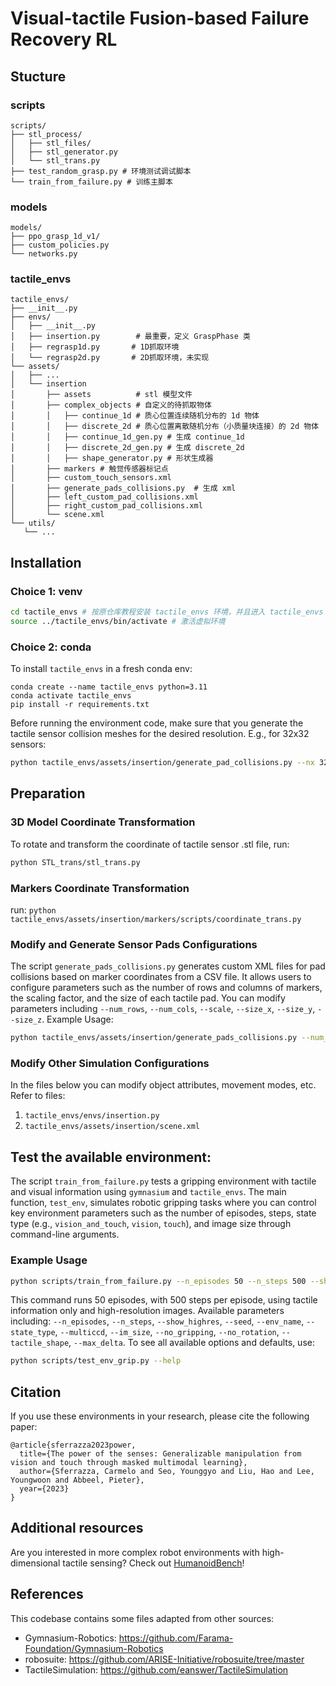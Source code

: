 # Visual-tactile Fusion-based Failure Recovery RL
## Stucture
### scripts
``` text
scripts/
├── stl_process/
│   ├── stl_files/
│   ├── stl_generator.py
│   └── stl_trans.py
├── test_random_grasp.py # 环境测试调试脚本
└── train_from_failure.py # 训练主脚本
```

### models
``` text
models/
├── ppo_grasp_1d_v1/
├── custom_policies.py
└── networks.py
```
### tactile_envs
``` text
tactile_envs/
├── __init__.py
├── envs/
│   ├── __init__.py
│   ├── insertion.py        # 最重要，定义 GraspPhase 类
│   ├── regrasp1d.py       # 1D抓取环境
│   └── regrasp2d.py       # 2D抓取环境，未实现
└── assets/
│   ├── ...
│   └── insertion
│       ├── assets          # stl 模型文件
│       ├── complex_objects # 自定义的待抓取物体
│       │   ├── continue_1d # 质心位置连续随机分布的 1d 物体
│       │   ├── discrete_2d # 质心位置离散随机分布（小质量块连接）的 2d 物体
│       │   ├── continue_1d_gen.py # 生成 continue_1d
│       │   ├── discrete_2d_gen.py # 生成 discrete_2d
│       │   ├── shape_generator.py # 形状生成器
│       ├── markers # 触觉传感器标记点
│       ├── custom_touch_sensors.xml 
│       ├── generate_pads_collisions.py  # 生成 xml
│       ├── left_custom_pad_collisions.xml
│       ├── right_custom_pad_collisions.xml
│       └── scene.xml 
└── utils/
   └── ...
```

## Installation
### Choice 1: venv
```bash
cd tactile_envs # 按原仓库教程安装 tactile_envs 环境，并且进入 tactile_envs 文件夹工作区
source ../tactile_envs/bin/activate # 激活虚拟环境
``` 
### Choice 2: conda 

To install `tactile_envs` in a fresh conda env:
```
conda create --name tactile_envs python=3.11
conda activate tactile_envs
pip install -r requirements.txt
```

Before running the environment code, make sure that you generate the tactile sensor collision meshes for the desired resolution. E.g., for 32x32 sensors:
``` bash
python tactile_envs/assets/insertion/generate_pad_collisions.py --nx 32 --ny 32
```


## Preparation
### 3D Model Coordinate Transformation
To rotate and transform the coordinate of tactile sensor .stl file, run:
``` bash
python STL_trans/stl_trans.py
```
### Markers Coordinate Transformation
run: `python tactile_envs/assets/insertion/markers/scripts/coordinate_trans.py`

### Modify and Generate Sensor Pads Configurations
The script `generate_pads_collisions.py` generates custom XML files for pad collisions based on marker coordinates from a CSV file. It allows users to configure parameters such as the number of rows and columns of markers, the scaling factor, and the size of each tactile pad. You can modify parameters including `--num_rows`, `--num_cols`, `--scale`, `--size_x`, `--size_y`, `--size_z`. 
Example Usage: 
``` bash
python tactile_envs/assets/insertion/generate_pads_collisions.py --num_rows 20 --num_cols 20 --scale 0.0011
```

### Modify Other Simulation Configurations
In the files below you can modify object attributes, movement modes, etc. Refer to files:
1. `tactile_envs/envs/insertion.py`
2. `tactile_envs/assets/insertion/scene.xml`







## Test the available environment:
The script `train_from_failure.py` tests a gripping environment with tactile and visual information using `gymnasium` and `tactile_envs`. The main function, `test_env`, simulates robotic gripping tasks where you can control key environment parameters such as the number of episodes, steps, state type (e.g., `vision_and_touch`, `vision`, `touch`), and image size through command-line arguments.
### Example Usage
``` bash
python scripts/train_from_failure.py --n_episodes 50 --n_steps 500 --show_highres --state_type vision_and_touch
```
This command runs 50 episodes, with 500 steps per episode, using tactile information only and high-resolution images.
Available parameters including: `--n_episodes`, `--n_steps`, `--show_highres`, `--seed`, `--env_name`, `--state_type`, `--multiccd`, `--im_size`, `--no_gripping`, `--no_rotation`, `--tactile_shape`, `--max_delta`. To see all available options and defaults, use:
``` bash
python scripts/test_env_grip.py --help
```






## Citation
If you use these environments in your research, please cite the following paper:
```
@article{sferrazza2023power,
  title={The power of the senses: Generalizable manipulation from vision and touch through masked multimodal learning},
  author={Sferrazza, Carmelo and Seo, Younggyo and Liu, Hao and Lee, Youngwoon and Abbeel, Pieter},
  year={2023}
}
```

## Additional resources
Are you interested in more complex robot environments with high-dimensional tactile sensing? Check out [HumanoidBench](https://github.com/carlosferrazza/humanoid-bench)!

## References
This codebase contains some files adapted from other sources:
* Gymnasium-Robotics: https://github.com/Farama-Foundation/Gymnasium-Robotics
* robosuite: https://github.com/ARISE-Initiative/robosuite/tree/master
* TactileSimulation: https://github.com/eanswer/TactileSimulation
